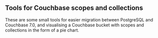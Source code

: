 ## Tools for Couchbase scopes and collections

These are some small tools for easier migration between PostgreSQL and Couchbase 7.0, and visualising a Couchbase bucket with scopes and collections in the form of a pie chart.
